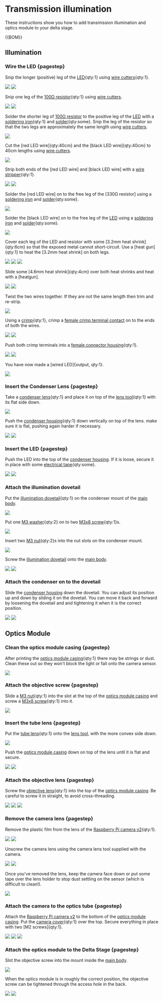 # Transmission illumination

These instructions show you how to add transmission illumination and optics module to your delta stage.

{{BOM}}

[LED]: models/led.md "{cat:part}"
[40cm wire]: models/wire.md "{cat:part}"
[100Ω resistor]: models/resistor.md "{cat:part}"
[soldering iron]: "{cat:tool}"
[heat shrink]: "{cat:part}"
[electrical tape]: "{cat:part}"
[crimp]: "{cat:tool}"
[wire stripper]: "{cat:tool}"
[female crimp terminal contact]: models/female_crimp_terminal_contact.md "{cat:part}"
[female connector housing]: models/female_connector_housing.md "{cat:part}"
[condenser lens]: models/condenser_lens.md "{cat:part}"
[soldering iron]: "{cat:tool}"
[solder]: "{cat:part}"
[M3 washer]: models/m3_washer.md "{cat:part}"
[M3x8 screw]: models/m3_8_screw.md "{cat:part}"
[M2 screw]: models/m2_screw.md "{cat:part}"
[M3 nut]: models/m3_nut.md "{cat:part}"
[illumination dovetail]: models/illumination_dovetail.stl "{cat:3DPrinted}"
[Raspberry Pi camera v2]: models/raspberry_pi_camera_v2.md "{cat:part}"
[objective lens]: models/objective_lens.md "{cat:part}"
[tube lens]: models/tube_lens.md "{cat:part}"
[condenser housing]: models/condenser_housing.stl "{cat:3DPrinted}"
[camera cover]: models/camera_cover.stl "{cat:3DPrinted}"
[lens tool]: models/lens_tool.stl "{cat:3DPrinted}"
[optics module casing]: models/optics_module_casing.md "{cat:3DPrinted}"
[wire cutters]: "{cat:tool}"

## Illumination

### Wire the LED {pagestep}

Snip the longer (positive) leg of the [LED]{qty:1} using [wire cutters]{qty:1}.

![](images/transmission_illumination/LED.jpg)
![](images/transmission_illumination/LED_snipped.jpg)

Snip one leg of the [100Ω resistor]{qty:1} using [wire cutters].

![](images/transmission_illumination/resistor.jpg)
![](images/transmission_illumination/resistor_snipped.jpg)

Solder the shorter leg of [100Ω resistor] to the positive leg of the [LED] with a [soldering iron]{qty:1} and [solder]{qty:some}. Snip the leg of the resistor so that the two legs are approximately the same length using [wire cutters].

![](images/transmission_illumination/resistor_soldered.jpg)

Cut the [red LED wire]{qty:40cm} and the [black LED wire]{qty:40cm} to 40cm lengths using [wire cutters].

![](images/transmission_illumination/LED_wires.jpg)

Strip both ends of the [red LED wire] and [black LED wire] with a [wire stripper]{qty:1}.

![](images/transmission_illumination/red_wire_stripped.jpg)
![](images/transmission_illumination/black_wire_stripped.jpg)

Solder the [red LED wire] on to the free leg of the [330Ω resistor] using a [soldering iron] and [solder]{qty:some}.

![](images/transmission_illumination/red_wire_soldered.jpg)

Solder the [black LED wire] on to the free leg of the [LED] using a [soldering iron] and [solder]{qty:some}.

![](images/transmission_illumination/black_wire_soldered.jpg)

Cover each leg of the LED and resistor with some [3.2mm heat shrink]{qty:6cm} so that the exposed metal cannot short-circuit.  Use a [heat gun]{qty:1} to heat the [3.2mm heat shrink] on both legs.

![](images/transmission_illumination/LED_heatshrink1.jpg)
![](images/transmission_illumination/LED_heatshrink2.jpg)
![](images/transmission_illumination/LED_heatshrink3.jpg)

Slide some [4.6mm heat shrink]{qty:4cm} over both heat shrinks and heat with a [heatgun].

![](images/transmission_illumination/LED_heatshrink_both1.jpg)
![](images/transmission_illumination/LED_heatshrink_both2.jpg)

Twist the two wires together. If they are not the same length then trim and re-strip.

![](images/transmission_illumination/LED_wire_twist.jpg)

Using a [crimp]{qty:1}, crimp a [female crimp terminal contact] on to the ends of both the wires.

![](images/transmission_illumination/LED_crimp1.jpg)
![](images/transmission_illumination/LED_crimp2.jpg)

Push both crimp terminals into a [female connector housing]{qty:1}.  

![](images/transmission_illumination/LED_terminal1.jpg)
![](images/transmission_illumination/LED_terminal2.jpg)

You have now made a [wired LED]{output, qty:1}.

![](images/transmission_illumination/finished_led.jpg)

### Insert the Condenser Lens {pagestep}

Take a [condenser lens]{qty:1} and place it on top of the [lens tool]{qty:1} with its flat side down.

![](images/transmission_illumination/condenser_lens.jpg)

Push the [condenser housing]{qty:1} down vertically on top of the lens. make sure it is flat, pushing again harder if necessary.

![](images/transmission_illumination/push_condenser.jpg)
![](images/transmission_illumination/finished_condenser_lens.jpg)

### Insert the LED {pagestep}

Push the LED into the top of the [condenser housing]. If it is loose, secure it in place with some [electrical tape]{qty:some}.

![](images/transmission_illumination/led_in_condenser.jpg)
![](images/transmission_illumination/condenser_tape.jpg)

### Attach the illumination dovetail

Put the [illumination dovetail]{qty:1} on the condenser mount of the [main body](fromstep).

![](images/transmission_illumination/dovetail_on_mount.jpg)

Put one [M3 washer]{qty:2} on to two [M3x8 screw]{qty:1}s.

![](images/transmission_illumination/dovetail_screws.jpg)

Insert two [M3 nut]{qty:2}s into the nut slots on the condenser mount.

![](images/transmission_illumination/dovetail_nuts.jpg)

Screw the [illumination dovetail] onto the [main body](fromstep).

![](images/transmission_illumination/dovetail_attach1.jpg)
![](images/transmission_illumination/dovetail_attach2.jpg)

### Attach the condenser on to the dovetail

Slide the [condenser housing] down the dovetail.  You can adjust its position up and down by sliding it on the dovetail.  You can move it back and forward by loosening the dovetail and and tightening it when it is the correct position.

![](images/transmission_illumination/dovetail_condenser1.jpg)
![](images/transmission_illumination/dovetail_condenser2.jpg)

## Optics Module

### Clean the optics module casing {pagestep}

After printing the [optics module casing]{qty:1} there may be strings or dust.  Clean these out so they won't block the light or fall onto the camera sensor.

![](images/transmission_illumination/optics_clean.jpg)

### Attach the objective screw {pagestep}

Slide a [M3 nut]{qty:1} into the slot at the top of the [optics module casing] and screw a [M3x8 screw]{qty:1} into it.

![](images/transmission_illumination/objective_screw.jpg)

### Insert the tube lens {pagestep}

Put the [tube lens]{qty:1} onto the [lens tool], with the more convex side down.

![](images/transmission_illumination/tube_lens.jpg)

Push the [optics module casing] down on top of the lens until it is flat and secure.

![](images/transmission_illumination/push_objective_tube.jpg)
![](images/transmission_illumination/tube_lens_in_objective.jpg)

### Attach the objective lens {pagestep}

Screw the [objective lens]{qty:1} into the top of the [optics module casing].  Be careful to screw it in straight, to avoid cross-threading.

![](images/transmission_illumination/objective1.jpg)
![](images/transmission_illumination/objective2.jpg)
![](images/transmission_illumination/objective3.jpg)

### Remove the camera lens {pagestep}

Remove the plastic film from the lens of the [Raspberry Pi camera v2]{qty:1}.

![](images/transmission_illumination/remove_film1.jpg)
![](images/transmission_illumination/remove_film2.jpg)

Unscrew the camera lens using the camera lens tool supplied with the camera.

![](images/transmission_illumination/lens_tool.jpg)
![](images/transmission_illumination/camera_open.jpg)

Once you've removed the lens, keep the camera face down or put some tape over the lens holder to stop dust settling on the sensor (which is difficult to clean!).

![](images/transmission_illumination/camera_upside_down.jpg)

### Attach the camera to the optics tube {pagestep}

Attach the [Raspberry Pi camera v2] to the bottom of the [optics module casing]. Put the [camera cover]{qty:1} over the top.  Secure everything in place with two [M2 screws]{qty:1}.

![](images/transmission_illumination/camera_parts.jpg)
![](images/transmission_illumination/camera_in_place.jpg)
![](images/transmission_illumination/camera_screw.jpg)

### Attach the optics module to the Delta Stage {pagestep}

Slot the objective screw into the mount inside the [main body](fromstep).

![](images/transmission_illumination/optics_in_mount.jpg)

When the optics module is in roughly the correct position, the objective screw can be tightened through the access hole in the back.

![](images/transmission_illumination/objective_access_slot.jpg)
![](images/transmission_illumination/optics_in_position.jpg)
